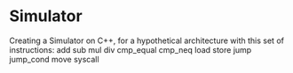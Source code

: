 # Simulator

Creating a Simulator on C++, for a hypothetical architecture with this set of instructions:
add
sub
mul
div
cmp_equal
cmp_neq
load
store
jump
jump_cond
move
syscall
